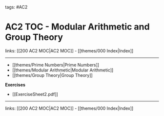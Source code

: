 tags: #AC2

# AC2 TOC - Modular Arithmetic and Group Theory

links: [[200 AC2 MOC|AC2 MOC]] - [[themes/000 Index|Index]]

---

- [[themes/Prime Numbers|Prime Numbers]]
- [[themes/Modular Arithmetic|Modular Arithmetic]]
- [[themes/Group Theory|Group Theory]]

**Exercises**

- [[ExerciseSheet2.pdf]]

---
links: [[200 AC2 MOC|AC2 MOC]] - [[themes/000 Index|Index]]
